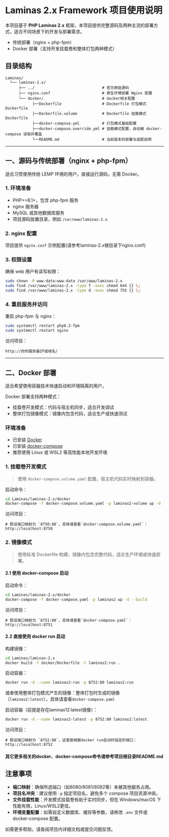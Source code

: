 # Laminas 2.x Framework 项目使用说明

本项目基于 **PHP Laminas 2.x** 框架，本项目提供完整源码及两种主流的部署方式，适合不同场景下的开发与部署需求。

- 传统部署（nginx + php-fpm）
- Docker 部署（支持开发挂载卷和整体打包两种模式）

## 目录结构

```text
Laminas/
  └── laminas-2.x/
      ├── ../                              # 官方原始源码
      ├── nginx.conf                       # 原生环境部署 Nginx 配置
      └── docker/                          # docker相关配置
            ├──Dockerfile                  # Dockerfile 打包模式Dockerfile
            ├──Dockerfile.volume           # Dockerfile 挂载模式Dockerfile
            ├──docker-compose.yml          # 打包模式基础配置
            ├──docker-compose.override.yml # 挂载模式配置，自动被 docker-compose 读取并覆盖
            └──README.md                   # 当前版本的部署与适配说明
```

---

## 一、源码与传统部署（nginx + php-fpm）

适合习惯使用传统 LEMP 环境的用户，直接运行源码，无需 Docker。

### 1. 环境准备

- PHP>=8.1+，包含 php-fpm 服务
- nginx 服务器
- MySQL 或其他数据库服务
- 项目源码放置目录，例如 `/var/www/laminas-2.x`

### 2. nginx 配置

项目提供 `nginx.conf` 示例配置(请参考laminas-2.x根目录下nginx.conf)

### 3. 权限设置

确保 web 用户有读写权限：

```bash
sudo chown -R www-data:www-data /var/www/laminas-2.x
sudo find /var/www/laminas-2.x -type f -exec chmod 644 {} \;
sudo find /var/www/laminas-2.x -type d -exec chmod 755 {} \;
```

### 4. 重启服务并访问

重启 php-fpm 与 nginx：

```bash
sudo systemctl restart php8.2-fpm
sudo systemctl restart nginx
```

访问项目：

```
http://你的服务器IP或域名/
```

---

## 二、Docker 部署

适合希望使用容器技术快速启动和环境隔离的用户。

Docker 部署支持两种模式：

- 挂载卷开发模式：代码与宿主机同步，适合开发调试
- 整体打包镜像模式：镜像内包含代码，适合生产或快速测试

### 环境准备

- 已安装 [Docker](https://docs.docker.com/get-docker/)
- 已安装 [docker-compose](https://docs.docker.com/compose/install/)
- 推荐使用 Linux 或 WSL2 等高性能本地开发环境

### 1. 挂载卷开发模式

> 使用 `docker-compose.volume.yaml` 配置，宿主机代码实时映射到容器。

启动命令：

```bash
cd Laminas/laminas-2.x/docker
docker-compose -f docker-compose.volume.yaml -p laminas2-volume up -d --build
```

访问项目：

```
# 假设端口映射为 `8750:80`，具体请查看`docker-compose.volume.yaml`：
http://localhost:8750
```

### 2. 镜像模式

> 使用标准 Dockerfile 构建，镜像内包含完整代码，适合生产环境或快速部署。

#### 2.1 使用 docker-compose 启动

启动命令：

```bash
cd Laminas/laminas-2.x/docker
docker-compose -f docker-compose.yaml -p laminas2 up -d --build
```

访问项目：

```
# 假设端口映射为 `8751:80`，具体请查看`docker-compose.yaml`：
http://localhost:8751
```

#### 2.2 直接使用 docker run 启动

构建镜像：

```bash
cd Laminas/laminas-2.x
docker build -f docker/Dockerfile -t laminas2:run .
```

启动容器：

```bash
docker run -d --name laminas2-run -p 8752:80 laminas2:run
```

或者使用整体打包模式产生的镜像：整体打包时生成的镜像（`laminas2:latest`），具体请查看`docker-compose.yaml`

启动容器（前提是存在laminas12:latest镜像）：

```bash
docker run -d --name laminas2-latest -p 8752:80 laminas2:latest
```

访问项目：

```
# 假设端口映射为 `8752:80`，这里是根据docker run启动时指定的端口：
http://localhost:8752
```

#### 其它更多相关的docker、docker-compose命令请参考项目根目录README.md

## 注意事项

- **端口映射**：确保所选端口（如8080/8081/8082等）未被其他服务占用。
- **项目名冲突**：建议使用 `-p` 指定项目名，避免多个 compose 项目资源冲突。
- **文件挂载性能**：开发模式挂载卷有助于实时同步，但在 Windows/macOS 下性能有限，Linux/WSL2更佳。
- **环境变量配置**：如需自定义数据库、缓存等参数，请修改 `.env` 文件或 docker-compose 配置。

如需更多帮助，请查阅项目内详细文档或提交问题反馈。
